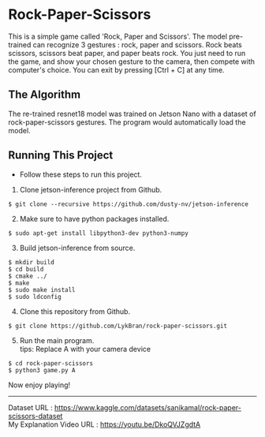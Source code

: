 # Rock-Paper-Scissors  
This is a simple game called 'Rock, Paper and Scissors'. The model pre-trained can recognize 3 gestures : rock, paper and scissors. Rock beats scissors, scissors beat paper, and paper beats rock. You just need to run the game, and show your chosen gesture to the camera, then compete with computer's choice. You can exit by pressing [Ctrl + C] at any time.  
## The Algorithm  
The re-trained resnet18 model was trained on Jetson Nano with a dataset of rock-paper-scissors gestures. The program would automatically load the model.  
## Running This Project  
* Follow these steps to run this project.  
1. Clone jetson-inference project from Github.  
```
$ git clone --recursive https://github.com/dusty-nv/jetson-inference
```
2. Make sure to have python packages installed.  
```
$ sudo apt-get install libpython3-dev python3-numpy
```
3. Build jetson-inference from source.  
```
$ mkdir build
$ cd build
$ cmake ../
$ make
$ sudo make install
$ sudo ldconfig
```
4. Clone this repository from Github.  
```
$ git clone https://github.com/LykBran/rock-paper-scissors.git
```
5. Run the main program.  
tips: Replace A with your camera device  
```
$ cd rock-paper-scissors
$ python3 game.py A
```
Now enjoy playing!  

---

Dataset URL : https://www.kaggle.com/datasets/sanikamal/rock-paper-scissors-dataset  
My Explanation Video URL : https://youtu.be/DkoQVJZgdtA  
